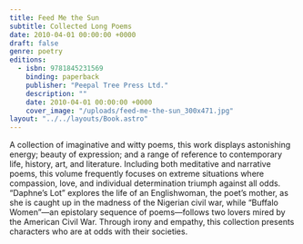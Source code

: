 ```yaml
---
title: Feed Me the Sun
subtitle: Collected Long Poems
date: 2010-04-01 00:00:00 +0000
draft: false
genre: poetry
editions:
  - isbn: 9781845231569
    binding: paperback
    publisher: "Peepal Tree Press Ltd."
    description: ""
    date: 2010-04-01 00:00:00 +0000
    cover_image: "/uploads/feed-me-the-sun_300x471.jpg"
layout: "../../layouts/Book.astro"
---
```


A collection of imaginative and witty poems, this work displays astonishing energy; beauty of expression; and a range of reference to contemporary life, history, art, and literature. Including both meditative and narrative poems, this volume frequently focuses on extreme situations where compassion, love, and individual determination triumph against all odds. “Daphne’s Lot” explores the life of an Englishwoman, the poet’s mother, as she is caught up in the madness of the Nigerian civil war, while “Buffalo Women”—an epistolary sequence of poems—follows two lovers mired by the American Civil War. Through irony and empathy, this collection presents characters who are at odds with their societies.

